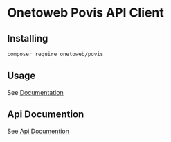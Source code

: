# Onetoweb Povis API Client

## Installing

```bash
composer require onetoweb/povis
```

## Usage

See [Documentation](docs/index.rst)

## Api Documention

See [Api Documention](https://povis.nl/api/)
